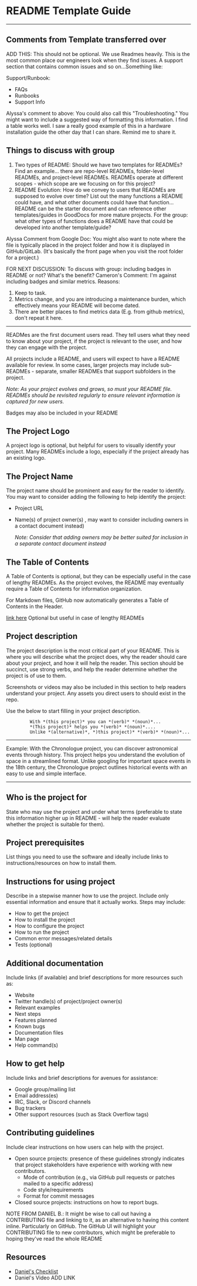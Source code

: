 # README Template Guide

---
## Comments from Template transferred over
ADD THIS: This should not be optional. We use Readmes heavily. This is the most common place our engineers look when they find issues.  A support section that contains common issues and so on...Something like:

Support/Runbook:
- FAQs
- Runbooks
- Support Info

Alyssa's comment to above: You could also call this "Troubleshooting." You might want to include a suggested way of formatting this information. I find a table works well. I saw a really good example of this in a hardware installation guide the other day that I can share. Remind me to share it.

## Things to discuss with group 

1. Two types of README: Should we have two templates for READMEs? Find an example... there are repo-level READMEs, folder-level READMEs, and project-level READMEs. READMEs operate at different scopes - which scope are we focusing on for this project? 
2. README Evolution: How do we convey to users that READMEs are supposed to evolve over time? List out the many functions a README could have, and what other documents could have that function... README can be the starter document and can reference other templates/guides in GoodDocs for more mature projects. For the group: what other types of functions does a README have that could be developed into another template/guide? 

Alyssa Comment from Google Doc: You might also want to note where the file is typically placed in the project folder and how it is displayed in GitHub/GitLab. (It's basically the front page when you visit the root folder for a project.)

FOR NEXT DISCUSSION: To discuss with group: including badges in README or not? What's the benefit?
Cameron's Comment: I'm against including badges and similar metrics. Reasons:
1. Keep to task.
2. Metrics change, and you are introducing a maintenance burden, which effectively means your README will become dated.
3. There are better places to find metrics data (E.g. from github metrics), don't repeat it here.

---

READMes are the first document users read. They tell users what they need to know about your project, if the project is relevant to the user, and how they can engage with the project. 

All projects include a README, and users will expect to have a README available for review. In some cases, larger projects may include sub-READMEs - separate, smaller READMEs that support subfolders in the project.

*Note: As your project evolves and grows, so must your README file. READMEs should be revisited regularly to ensure relevant information is captured for new users.*

Badges may also be included in your README 

## The Project Logo
A project logo is optional, but helpful for users to visually identify your project. Many READMEs include a logo, especially if the project already has an existing logo.

## The Project Name
The project name should be prominent and easy for the reader to identify. You may want to consider adding the following to help identify the project:
- Project URL
- Name(s) of project owner(s) , may want to consider including owners in a contact document instead)

    *Note: Consider that adding owners may be better suited for inclusion in a separate contact document instead*


## The Table of Contents
A Table of Contents is optional, but they can be especially useful in the case of lengthy READMEs. As the project evolves, the README may eventually require a Table of Contents for information organization.

For Markdown files, GitHub now automatically generates a Table of Contents in the Header.

[link here](https://github.com/thegooddocsproject/templates/blob/dev/CONTRIBUTING.md?plain=1)
Optional but useful in case of lengthy READMEs

## Project description
The project description is the most critical part of your README. This is where you will describe what the project does, why the reader should care about your project, and how it will help the reader. This section should be succinct, use strong verbs, and help the reader determine whether the project is of use to them.  

Screenshots or videos may also be included in this section to help readers understand your project. Any assets you direct users to should exist in the repo.

Use the below to start filling in your project description. 


             With *(this project)* you can *(verb)* *(noun)*...
             *(This project)* helps you *(verb)* *(noun)*....
             Unlike *(alternative)*, *)this project)* *(verb)* *(noun)*... 


---

Example: With the Chronologue project, you can discover astronomical events through history. This project helps you understand the evolution of space in a streamlined format. Unlike googling for important space events in the 18th century, the Chronologue project outlines historical events with an easy to use and simple interface.

---

## Who is the project for
State who may use the project and under what terms (preferable to state this information higher up in README - will help the reader evaluate whether the project is suitable for them).  

## Project prerequisites
List things you need to use the software and ideally include links to instructions/resources on how to install them. 

## Instructions for using project
Describe in a stepwise manner how to use the project. Include only essential information and ensure that it actually works. Steps may include:  

- How to get the project
- How to install the project
- How to configure the project
- How to run the project
- Common error messages/related details
- Tests (optional)
 
## Additional documentation
Include links (if available) and brief descriptions for more resources such as:
- Website
- Twitter handle(s) of project/project owner(s) 
- Relevant examples
- Next steps
- Features planned
- Known bugs
- Documentation files
- Man page
- Help command(s)
 
 
## How to get help
Include links and brief descriptions for avenues for assistance:
- Google group/mailing list 
- Email address(es)
- IRC, Slack, or Discord channels 
- Bug trackers
- Other support resources (such as Stack Overflow tags)
 
## Contributing guidelines
Include clear instructions on how users can help with the project.
 
- Open source projects: presence of these guidelines strongly indicates that project stakeholders have experience with working with new contributors.
  - Mode of contribution (e.g., via GitHub pull requests or patches mailed to a specific address)
  - Code style/requirements
  - Format for commit messages
- Closed source projects: instructions on how to report bugs.

NOTE FROM DANIEL B.: It might be wise to call out having a CONTRIBUTING file and linking to it, as an alternative to having this content inline. Particularly on GitHub. The GitHub UI will highlight your CONTRIBUTING file to new contributors, which might be preferable to hoping they've read the whole README


## Resources
- [Daniel's Checklist](https://github.com/ddbeck/readme-checklist/blob/main/checklist.md)
- Daniel's Video ADD LINK